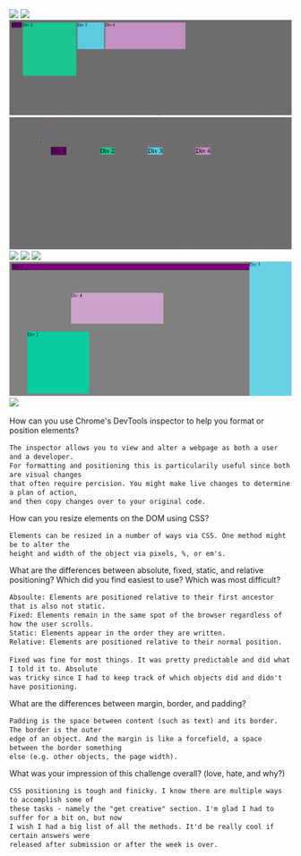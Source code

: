 <img src="/phase-0-dev-box/week-3/chrome-devtools/imgs/1-Change-the-Colors.png">
<img src="phase-0-dev-box/week-3/chrome-devtools/imgs/2-Column.png">
<img src="/week-3/chrome-devtools/imgs/3-Row.png">
<img src="week-3/chrome-devtools/imgs/4-Make-Equidistant.png">
<img src="/chrome-devtools/imgs/5-Squares.png">
<img src="chrome-devtools/imgs/6-Footer.png">
<img src="/imgs/7-Header.png">
<img src="imgs/8-Sidebar.png">
<img src="/9-Get-Creative.png">

How can you use Chrome's DevTools inspector to help you format or position elements?
	
	The inspector allows you to view and alter a webpage as both a user and a developer.
	For formatting and positioning this is particularily useful since both are visual changes
	that often require percision. You might make live changes to determine a plan of action,
	and then copy changes over to your original code.

How can you resize elements on the DOM using CSS?
	
	Elements can be resized in a number of ways via CSS. One method might be to alter the
	height and width of the object via pixels, %, or em's.

What are the differences between absolute, fixed, static, and relative positioning?
Which did you find easiest to use? Which was most difficult?

	Absoulte: Elements are positioned relative to their first ancestor that is also not static.
	Fixed: Elements remain in the same spot of the browser regardless of how the user scrolls.
	Static: Elements appear in the order they are written.
	Relative: Elements are positioned relative to their normal position.

	Fixed was fine for most things. It was pretty predictable and did what I told it to. Absolute
	was tricky since I had to keep track of which objects did and didn't have positioning.

What are the differences between margin, border, and padding?
	
	Padding is the space between content (such as text) and its border. The border is the outer
	edge of an object. And the margin is like a forcefield, a space between the border something
	else (e.g. other objects, the page width).

What was your impression of this challenge overall? (love, hate, and why?)
	
	CSS positioning is tough and finicky. I know there are multiple ways to accomplish some of
	these tasks - namely the "get creative" section. I'm glad I had to suffer for a bit on, but now
	I wish I had a big list of all the methods. It'd be really cool if certain answers were
	released after submission or after the week is over.